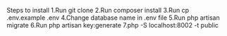 Steps to install
    1.Run git clone <my-cool-project>
    2.Run composer install 
    3.Run cp .env.example .env
    4.Change database name in .env file
    5.Run php artisan migrate
    6.Run php artisan key:generate
    7.php -S localhost:8002 -t public 

